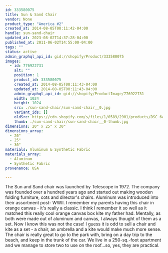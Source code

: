 ```yaml
---
id: 333580075
title: Sun & Sand Chair
vendor: None
product_type: "America #2"
created_at: 2014-08-05T00:11:42-04:00
handle: sun-sand-chair
updated_at: 2023-08-02T14:37:28-04:00
published_at: 2011-06-02T14:55:00-04:00
tags: ""
status: active
admin_graphql_api_id: gid://shopify/Product/333580075
images:
  - id: 776922731
    alt: ""
    position: 1
    product_id: 333580075
    created_at: 2014-08-05T00:11:43-04:00
    updated_at: 2014-08-05T00:11:43-04:00
    admin_graphql_api_id: gid://shopify/ProductImage/776922731
    width: 1024
    height: 1024
    src: ./sun-sand-chair/sun-sand-chair__0.jpg
    variant_ids: []
    oldSrc: https://cdn.shopify.com/s/files/1/0589/2901/products/DSC_6490_sunchaise.jpeg?v=1407211903
    thumb: ./sun-sand-chair/sun-sand-chair__0-thumb.jpg
dimensions: 20" x 25" x 30"
dimensions_array:
  - 20"
  - 25"
  - 30"
materials: Aluminum & Synthetic Fabric
materials_array:
  - Aluminum
  - Synthetic Fabric
provenance: USA

---
```


The Sun and Sand chair was launched by Telescope in 1972. The company was founded over a hundred years ago and started out making wooden folding furniture, cots and director's chairs. Aluminum was introduced into their assortment post- WWII. I remember my parents having this chair in orange canvas - it's really a classic. I think I remember it so well as it matched this really cool orange canvas box kite my father had. Mentally, as both were made out of aluminum and canvas, I always thought of them as a set. Now I know this was not the case! I guess it is odd to sell a chair and kite as a set - a chair, an umbrella and a kite would make much more sense. The chair is really great to go to the park with, bring on a day trip to the beach, and keep in the trunk of the car. We live in a 250-sq.-foot apartment and we manage to store two to use on the roof...so, yes, they are practical.